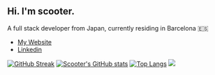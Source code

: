 ## Hi. I'm scooter.
A full stack developer from Japan, currently residing in Barcelona 🇪🇸
- [My Website](https://www.ryuichirosuzuki.com/)
- [Linkedin](https://www.linkedin.com/in/suzukiryuichiro/)

[![GitHub Streak](https://streak-stats.demolab.com?user=SuzukiRyuichiro&theme=vue-dark)](https://git.io/streak-stats)
[![Scooter's GitHub stats](https://github-readme-stats.vercel.app/api?username=SuzukiRyuichiro&count_private=true&show_icons=true&theme=dracula)](https://github.com/anuraghazra/github-readme-stats)
[![Top Langs](https://github-readme-stats.vercel.app/api/top-langs/?username=SuzukiRyuichiro&hide=HTML,SCSS,Less,CSS)](https://github.com/anuraghazra/github-readme-stats)
[![](https://visitcount.itsvg.in/api?id=SuzukiRyuichiro&label=Profile%20Views&color=12&icon=5&pretty=true)](https://visitcount.itsvg.in)
